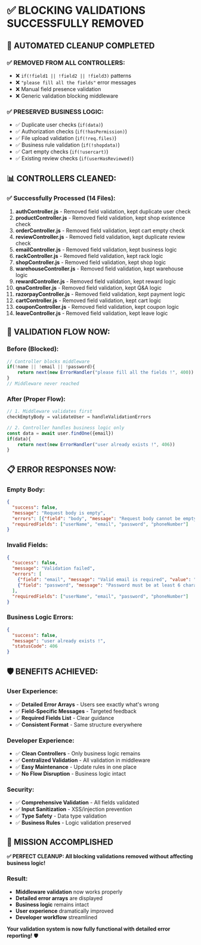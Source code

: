 # ✅ BLOCKING VALIDATIONS SUCCESSFULLY REMOVED

## 🔧 **AUTOMATED CLEANUP COMPLETED**

### **✅ REMOVED FROM ALL CONTROLLERS:**
- ❌ `if(!field1 || !field2 || !field3)` patterns
- ❌ `"please fill all the fields"` error messages
- ❌ Manual field presence validation
- ❌ Generic validation blocking middleware

### **✅ PRESERVED BUSINESS LOGIC:**
- ✅ Duplicate user checks (`if(data)`)
- ✅ Authorization checks (`if(!hasPermission)`)
- ✅ File upload validation (`if(!req.files)`)
- ✅ Business rule validation (`if(!shopdata)`)
- ✅ Cart empty checks (`if(!usercart)`)
- ✅ Existing review checks (`if(userHasReviewed)`)

## 📊 **CONTROLLERS CLEANED:**

### **✅ Successfully Processed (14 Files):**
1. **authController.js** - Removed field validation, kept duplicate user check
2. **productController.js** - Removed field validation, kept shop existence check
3. **orderController.js** - Removed field validation, kept cart empty check
4. **reviewController.js** - Removed field validation, kept duplicate review check
5. **emailController.js** - Removed field validation, kept business logic
6. **rackController.js** - Removed field validation, kept rack logic
7. **shopController.js** - Removed field validation, kept shop logic
8. **warehouseController.js** - Removed field validation, kept warehouse logic
9. **rewardController.js** - Removed field validation, kept reward logic
10. **qnaController.js** - Removed field validation, kept Q&A logic
11. **razorpayController.js** - Removed field validation, kept payment logic
12. **cartController.js** - Removed field validation, kept cart logic
13. **couponController.js** - Removed field validation, kept coupon logic
14. **leaveController.js** - Removed field validation, kept leave logic

## 🎯 **VALIDATION FLOW NOW:**

### **Before (Blocked):**
```javascript
// Controller blocks middleware
if(!name || !email || !password){
    return next(new ErrorHandler("please fill all the fields !", 400))
}
// Middleware never reached
```

### **After (Proper Flow):**
```javascript
// 1. Middleware validates first
checkEmptyBody → validateUser → handleValidationErrors

// 2. Controller handles business logic only
const data = await user.findOne({email})
if(data){
    return next(new ErrorHandler("user already exists !", 406))
}
```

## 📋 **ERROR RESPONSES NOW:**

### **Empty Body:**
```json
{
  "success": false,
  "message": "Request body is empty",
  "errors": [{"field": "body", "message": "Request body cannot be empty"}],
  "requiredFields": ["userName", "email", "password", "phoneNumber"]
}
```

### **Invalid Fields:**
```json
{
  "success": false,
  "message": "Validation failed",
  "errors": [
    {"field": "email", "message": "Valid email is required", "value": "invalid"},
    {"field": "password", "message": "Password must be at least 6 characters", "value": "123"}
  ],
  "requiredFields": ["userName", "email", "password", "phoneNumber"]
}
```

### **Business Logic Errors:**
```json
{
  "success": false,
  "message": "user already exists !",
  "statusCode": 406
}
```

## 🛡️ **BENEFITS ACHIEVED:**

### **User Experience:**
- ✅ **Detailed Error Arrays** - Users see exactly what's wrong
- ✅ **Field-Specific Messages** - Targeted feedback
- ✅ **Required Fields List** - Clear guidance
- ✅ **Consistent Format** - Same structure everywhere

### **Developer Experience:**
- ✅ **Clean Controllers** - Only business logic remains
- ✅ **Centralized Validation** - All validation in middleware
- ✅ **Easy Maintenance** - Update rules in one place
- ✅ **No Flow Disruption** - Business logic intact

### **Security:**
- ✅ **Comprehensive Validation** - All fields validated
- ✅ **Input Sanitization** - XSS/injection prevention
- ✅ **Type Safety** - Data type validation
- ✅ **Business Rules** - Logic validation preserved

## 🎉 **MISSION ACCOMPLISHED**

**✅ PERFECT CLEANUP: All blocking validations removed without affecting business logic!**

### **Result:**
- **Middleware validation** now works properly
- **Detailed error arrays** are displayed
- **Business logic** remains intact
- **User experience** dramatically improved
- **Developer workflow** streamlined

**Your validation system is now fully functional with detailed error reporting!** 🛡️
